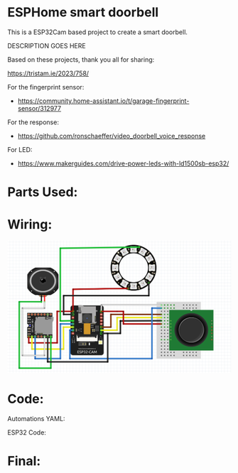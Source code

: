 # ESPHome smart doorbell

This is a ESP32Cam based project to create a smart doorbell.

DESCRIPTION GOES HERE

Based on these projects, thank you all for sharing:

https://tristam.ie/2023/758/

For the fingerprint sensor:
- https://community.home-assistant.io/t/garage-fingerprint-sensor/312977

For the response:
- https://github.com/ronschaeffer/video_doorbell_voice_response
  
For LED:
- https://www.makerguides.com/drive-power-leds-with-ld1500sb-esp32/ 

# Parts Used:

# Wiring:
![alt text](https://github.com/tmsaavedra/ESPHOME_Doorbell/blob/main/wiring.png)

# Code:

  Automations YAML:

  ESP32 Code:

# Final:

